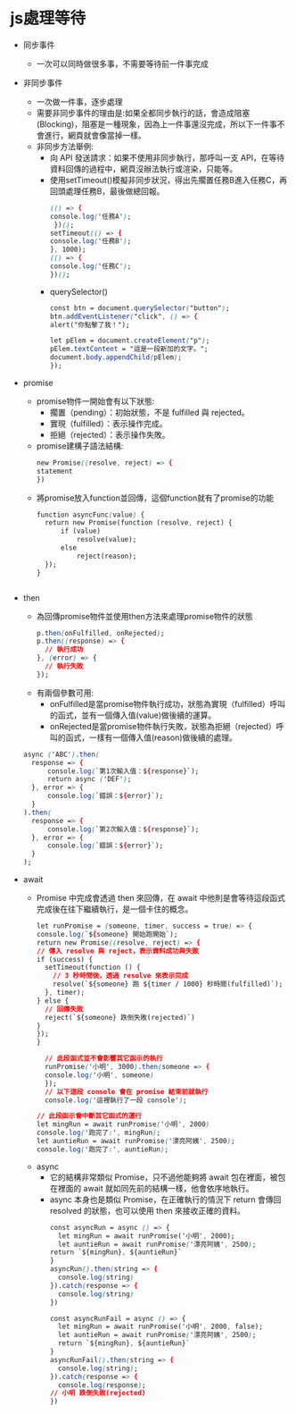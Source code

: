 # js處理等待
* 同步事件
  * 一次可以同時做很多事，不需要等待前一件事完成
 
* 非同步事件
  * 一次做一件事，逐步處理
  * 需要非同步事件的理由是:如果全都同步執行的話，會造成阻塞(Blocking)，阻塞是一種現象，因為上一件事還沒完成，所以下一件事不會進行，網頁就會像當掉一樣。
  * 非同步方法舉例:
    * 向 API 發送請求：如果不使用非同步執行，那呼叫一支 API，在等待資料回傳的過程中，網頁沒辦法執行或渲染，只能等。
    * 使用setTimeout()模擬非同步狀況，得出先擱置任務B進入任務C，再回頭處理任務B，最後做總回報。
      ```CSS
      (() => {
      console.log('任務A');
       })();
      setTimeout(() => {
      console.log('任務B');
      }, 1000);
      (() => {
      console.log('任務C');
      })();
      ```
    * querySelector()
      ```CSS
      const btn = document.querySelector("button");
      btn.addEventListener("click", () => {
      alert("你點擊了我！");

      let pElem = document.createElement("p");
      pElem.textContent = "這是一段新加的文字。";
      document.body.appendChild(pElem);
      });
      ```

* promise
  * promise物件一開始會有以下狀態:
    * 擱置（pending）：初始狀態，不是 fulfilled 與 rejected。
    * 實現（fulfilled）：表示操作完成。
    * 拒絕（rejected）：表示操作失敗。
  * promise建構子語法結構:
    ```CSS
    new Promise((resolve, reject) => {
    statement
    })
    ```
  * 將promise放入function並回傳，這個function就有了promise的功能
    ```CSS
    function asyncFunc(value) {
      return new Promise(function (resolve, reject) {
          if (value)
              resolve(value);
          else
              reject(reason);
      });
    }
  ```
* then
  * 為回傳promise物件並使用then方法來處理promise物件的狀態
    ```CSS
    p.then(onFulfilled, onRejected);
    p.then((response) => {
      // 執行成功
    }, (error) => {
      // 執行失敗
    });
    ```
  * 有兩個參數可用:
    * onFulfilled是當promise物件執行成功，狀態為實現（fulfilled）呼叫的函式，並有一個傳入值(value)做後續的運算。
    * onRejected是當promise物件執行失敗，狀態為拒絕（rejected）呼叫的函式，一樣有一個傳入值(reason)做後續的處理。
  ```CSS
  async ('ABC').then(
    response => {
        console.log(`第1次輸入值：${response}`);
        return async ('DEF');
    }, error => {
        console.log(`錯誤：${error}`);
    }
  ).then(
    response => {
        console.log(`第2次輸入值：${response}`);
    }, error => {
        console.log(`錯誤：${error}`);
    }
  );
  ```
* await
  * Promise 中完成會透過 then 來回傳，在 await 中他則是會等待這段函式完成後在往下繼續執行，是一個卡住的概念。
    ```CSS
    let runPromise = (someone, timer, success = true) => {
    console.log(`${someone} 開始跑開始`);
    return new Promise((resolve, reject) => {
    // 傳入 resolve 與 reject，表示資料成功與失敗
    if (success) {
      setTimeout(function () {
        // 3 秒時間後，透過 resolve 來表示完成
        resolve(`${someone} 跑 ${timer / 1000} 秒時間(fulfilled)`);
      }, timer);
    } else {
      // 回傳失敗
      reject(`${someone} 跌倒失敗(rejected)`)
    }
    });
    }

      // 此段函式並不會影響其它函示的執行
      runPromise('小明', 3000).then(someone => {
      console.log('小明', someone)
      });
      // 以下這段 console 會在 promise 結束前就執行
      console.log('這裡執行了一段 console');

    // 此段函示會中斷其它函式的運行
    let mingRun = await runPromise('小明', 2000)
    console.log('跑完了:', mingRun);
    let auntieRun = await runPromise('漂亮阿姨', 2500);
    console.log('跑完了:', auntieRun);
  * async
    * 它的結構非常類似 Promise，只不過他能夠將 await 包在裡面，被包在裡面的 await 就如同先前的結構一樣，他會依序地執行。
    * async 本身也是類似 Promise，在正確執行的情況下 return 會傳回 resolved 的狀態，也可以使用 then 來接收正確的資料。
      ```CSS
      const asyncRun = async () => {
        let mingRun = await runPromise('小明', 2000);
        let auntieRun = await runPromise('漂亮阿姨', 2500);
      return `${mingRun}, ${auntieRun}`
      }
      asyncRun().then(string => {
        console.log(string)
      }).catch(response => {
        console.log(string)
      })

      const asyncRunFail = async () => {
        let mingRun = await runPromise('小明', 2000, false);
        let auntieRun = await runPromise('漂亮阿姨', 2500);
        return `${mingRun}, ${auntieRun}`
      }
      asyncRunFail().then(string => {
        console.log(string);
      }).catch(response => {
        console.log(response);
      // 小明 跌倒失敗(rejected)
      })
      ```
